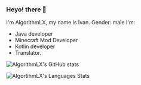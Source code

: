 ### Heyo! there 👋
I'm AlgorithmLX, my name is Ivan. Gender: male
I'm:

- Java developer
- Minecraft Mod Developer
- Kotlin developer
- Translator.



![AlgorithmLX's GitHub stats](https://github-readme-stats.vercel.app/api?username=AlgorithmLX&count_private=true&theme=dark)


![AlgortihmLX's Languages Stats](https://github-readme-stats.vercel.app/api/top-langs/?username=AlgorithmLX&layout=compact&hide=html&bg_color=00000000&text_color=7a7a7a)
